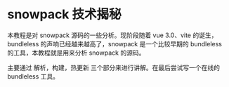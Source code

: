 # snowpack 技术揭秘

本教程是对 snowpack 源码的一些分析。现阶段随着 vue 3.0、vite 的诞生，bundleless 的声响已经越来越高了，snowpack 是一个比较早期的 bundleless 的工具，本教程就是用来分析 snowpack 的源码。

主要通过 解析，构建，热更新 三个部分来进行讲解。在最后尝试写一个在线的 bundleless 工具。